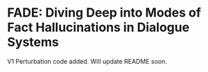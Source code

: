# FADE: Diving Deep into Modes of Fact Hallucinations in Dialogue Systems

V1 Perturbation code added. Will update README soon.
